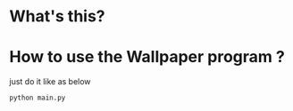 # What's this?

# How to use the Wallpaper program ?

just do it like as below
```python
python main.py
```
